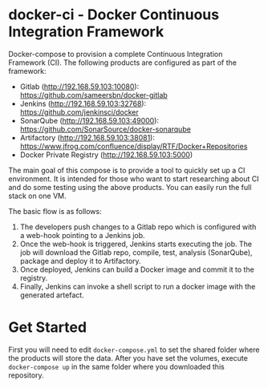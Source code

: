 # docker-ci - Docker Continuous Integration Framework
Docker-compose to provision a complete Continuous Integration Framework (CI). The following products are configured as part of the framework:

- Gitlab (http://192.168.59.103:10080): https://github.com/sameersbn/docker-gitlab
- Jenkins (http://192.168.59.103:32768): https://github.com/jenkinsci/docker
- SonarQube (http://192.168.59.103:49000): https://github.com/SonarSource/docker-sonarqube
- Artifactory (http://192.168.59.103:38081): https://www.jfrog.com/confluence/display/RTF/Docker+Repositories
- Docker Private Registry (http://192.168.59.103:5000)

The main goal of this compose is to provide a tool to quickly set up a CI environment. It is intended for those who want to start researching about CI and do some testing using the above products. You can easily run the full stack on one VM.

The basic flow is as follows:
1. The developers push changes to a Gitlab repo which is configured with a web-hook pointing to a Jenkins job.
2. Once the web-hook is triggered, Jenkins starts executing the job. The job will download the Gitlab repo, compile, test, analysis (SonarQube), package and deploy it to Artifactory.
3. Once deployed, Jenkins can build a Docker image and commit it to the registry.
4. Finally, Jenkins can invoke a shell script to run a docker image with the generated artefact. 

# Get Started
First you will need to edit `docker-compose.yml` to set the shared folder where the products will store the data.
After you have set the volumes, execute `docker-compose up` in the same folder where you downloaded this repository.
